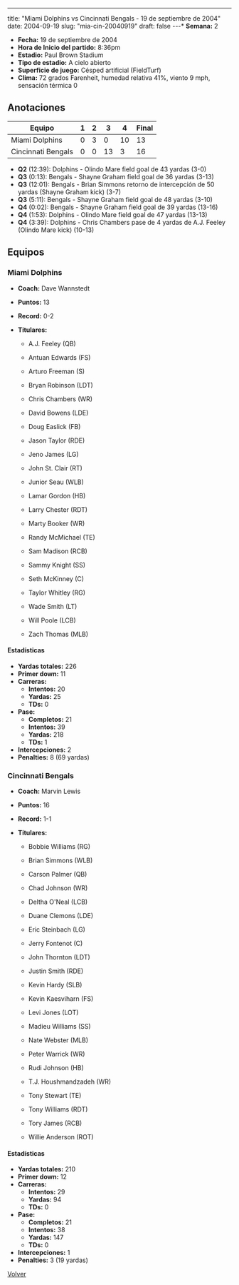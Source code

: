 ---
title: "Miami Dolphins vs Cincinnati Bengals - 19 de septiembre de 2004"
date: 2004-09-19
slug: "mia-cin-20040919"
draft: false
---* **Semana:** 2
* **Fecha:** 19 de septiembre de 2004
* **Hora de Inicio del partido:** 8:36pm
* **Estadio:** Paul Brown Stadium
* **Tipo de estadio:** A cielo abierto
* **Superficie de juego:** Césped artificial (FieldTurf)
* **Clima:** 72 grados Farenheit, humedad relativa 41%, viento 9 mph, sensación térmica 0




## Anotaciones
| Equipo | 1 | 2 | 3 | 4 | Final |
|--------|---|---|---|---|-------|
| Miami Dolphins  | 0 | 3 | 0 | 10  | 13 |
| Cincinnati Bengals  | 0 | 0 | 13 | 3  | 16 |
* **Q2** (12:39): Dolphins - Olindo Mare field goal de 43 yardas (3-0)
* **Q3** (0:13): Bengals - Shayne Graham field goal de 36 yardas (3-13)
* **Q3** (12:01): Bengals - Brian Simmons retorno de intercepción de 50 yardas (Shayne Graham kick) (3-7)
* **Q3** (5:11): Bengals - Shayne Graham field goal de 48 yardas (3-10)
* **Q4** (0:02): Bengals - Shayne Graham field goal de 39 yardas (13-16)
* **Q4** (1:53): Dolphins - Olindo Mare field goal de 47 yardas (13-13)
* **Q4** (3:39): Dolphins - Chris Chambers pase de 4 yardas de A.J. Feeley (Olindo Mare kick) (10-13)


## Equipos


### Miami Dolphins
* **Coach:** Dave Wannstedt
* **Puntos:** 13
* **Record:** 0-2
* **Titulares:** 

  * A.J. Feeley (QB) 

  * Antuan Edwards (FS) 

  * Arturo Freeman (S) 

  * Bryan Robinson (LDT) 

  * Chris Chambers (WR) 

  * David Bowens (LDE) 

  * Doug Easlick (FB) 

  * Jason Taylor (RDE) 

  * Jeno James (LG) 

  * John St. Clair (RT) 

  * Junior Seau (WLB) 

  * Lamar Gordon (HB) 

  * Larry Chester (RDT) 

  * Marty Booker (WR) 

  * Randy McMichael (TE) 

  * Sam Madison (RCB) 

  * Sammy Knight (SS) 

  * Seth McKinney (C) 

  * Taylor Whitley (RG) 

  * Wade Smith (LT) 

  * Will Poole (LCB) 

  * Zach Thomas (MLB) 

#### Estadísticas
* **Yardas totales:** 226
* **Primer down:** 11
* **Carreras:**
  * **Intentos:** 20
  * **Yardas:** 25
  * **TDs:** 0
* **Pase:**
  * **Completos:** 21
  * **Intentos:** 39
  * **Yardas:** 218
  * **TDs:** 1
* **Intercepciones:** 2
* **Penalties:** 8 (69 yardas)

### Cincinnati Bengals
* **Coach:** Marvin Lewis
* **Puntos:** 16
* **Record:** 1-1
* **Titulares:** 

  * Bobbie Williams (RG) 

  * Brian Simmons (WLB) 

  * Carson Palmer (QB) 

  * Chad Johnson (WR) 

  * Deltha O'Neal (LCB) 

  * Duane Clemons (LDE) 

  * Eric Steinbach (LG) 

  * Jerry Fontenot (C) 

  * John Thornton (LDT) 

  * Justin Smith (RDE) 

  * Kevin Hardy (SLB) 

  * Kevin Kaesviharn (FS) 

  * Levi Jones (LOT) 

  * Madieu Williams (SS) 

  * Nate Webster (MLB) 

  * Peter Warrick (WR) 

  * Rudi Johnson (HB) 

  * T.J. Houshmandzadeh (WR) 

  * Tony Stewart (TE) 

  * Tony Williams (RDT) 

  * Tory James (RCB) 

  * Willie Anderson (ROT) 

#### Estadísticas
* **Yardas totales:** 210
* **Primer down:** 12
* **Carreras:**
  * **Intentos:** 29
  * **Yardas:** 94
  * **TDs:** 0
* **Pase:**
  * **Completos:** 21
  * **Intentos:** 38
  * **Yardas:** 147
  * **TDs:** 0
* **Intercepciones:** 1
* **Penalties:** 3 (19 yardas)


[Volver](/historia/2004)
